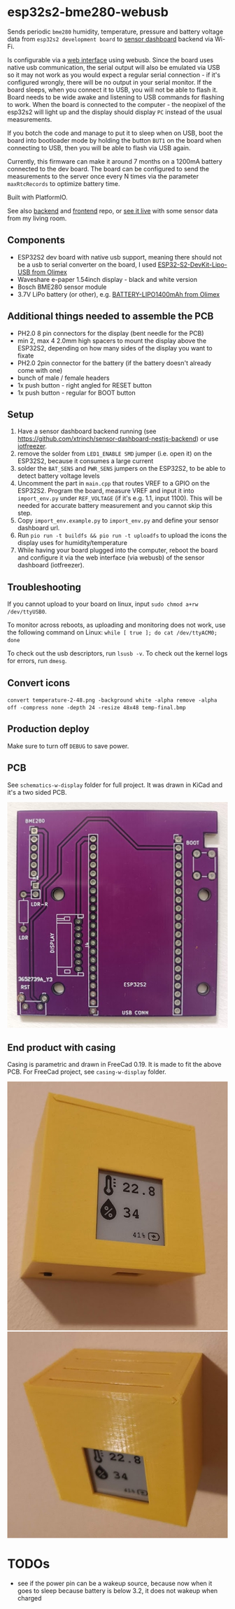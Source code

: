 # esp32s2-bme280-webusb

Sends periodic `bme280` humidity, temperature, pressure and battery voltage data from `esp32s2 development board` to [sensor dashboard](http://iotfreezer.com) backend via Wi-Fi. 

Is configurable via a [web interface](http://iotfreezer.com/) using webusb. Since the board uses native usb communication, the serial output will also be emulated via USB so it may not work as you would expect a regular serial connection - if it's configured wrongly, there will be no output in your serial monitor. If the board sleeps, when you connect it to USB, you will not be able to flash it. Board needs to be wide awake and listening to USB commands for flashing to work. When the board is connected to the computer - the neopixel of the esp32s2 will light up and the display should display `PC` instead of the usual measurements.

If you botch the code and manage to put it to sleep when on USB, boot the board into bootloader mode by holding the button `BUT1` on the board when connecting to USB, then you will be able to flash via USB again.

Currently, this firmware can make it around 7 months on a 1200mA battery connected to the dev board. The board can be configured to send the measurements to the server once every N times via the parameter `maxRtcRecords` to optimize battery time.

Built with PlatformIO.

See also [backend](https://github.com/xtrinch/sensor-dashboard-nestjs-backend) and [frontend](https://github.com/xtrinch/sensor-dashboard-react-frontend) repo, or [see it live](http://iotfreezer.com/) with some sensor data from my living room.


## Components
- ESP32S2 dev board with native usb support, meaning there should not be a usb to serial converter on the board, I used [ESP32-S2-DevKit-Lipo-USB from Olimex](https://www.olimex.com/Products/IoT/ESP32-S2/ESP32-S2-DevKit-Lipo-USB/open-source-hardware)
- Waveshare e-paper 1.54inch display - black and white version
- Bosch BME280 sensor module
- 3.7V LiPo battery (or other), e.g. [BATTERY-LIPO1400mAh from Olimex](https://www.olimex.com/Products/Power/BATTERY-LIPO1400mAh/)

## Additional things needed to assemble the PCB
- PH2.0 8 pin connectors for the display (bent needle for the PCB)
- min 2, max 4 2.0mm high spacers to mount the display above the ESP32S2, depending on how many sides of the display you want to fixate
- PH2.0 2pin connector for the battery (if the battery doesn't already come with one)
- bunch of male / female headers
- 1x push button - right angled for RESET button
- 1x push button - regular for BOOT button

## Setup

1. Have a sensor dashboard backend running (see https://github.com/xtrinch/sensor-dashboard-nestjs-backend) or use [iotfreezer](http://iotfreezer.com/).
2. remove the solder from `LED1_ENABLE SMD` jumper (i.e. open it) on the ESP32S2, because it consumes a large current 
3. solder the `BAT_SENS` and `PWR_SENS` jumpers on the ESP32S2, to be able to detect battery voltage levels
4. Uncomment the part in `main.cpp` that routes VREF to a GPIO on the ESP32S2. Program the board, measure VREF and input it into `import_env.py` under `REF_VOLTAGE` (if it's e.g. 1.1, input 1100). This will be needed for accurate battery measurement and you cannot skip this step.
5. Copy `import_env.example.py` to `import_env.py` and define your sensor dashboard url.
6. Run `pio run -t buildfs && pio run -t uploadfs` to upload the icons the display uses for humidity/temperature
7. While having your board plugged into the computer, reboot the board and configure it via the web interface (via webusb) of the sensor dashboard (iotfreezer).

## Troubleshooting

If you cannot upload to your board on linux, input `sudo chmod a+rw /dev/ttyUSB0`.

To monitor across reboots, as uploading and monitoring does not work, use the following command on Linux:
`while [ true ]; do cat /dev/ttyACM0; done`
 
To check out the usb descriptors, run `lsusb -v`. To check out the kernel logs for errors, run `dmesg`.
## Convert icons

 `convert temperature-2-48.png -background white -alpha remove -alpha off -compress none -depth 24 -resize 48x48 temp-final.bmp`


## Production deploy

Make sure to turn off `DEBUG` to save power.

## PCB

See `schematics-w-display` folder for full project. It was drawn in KiCad and it's a two sided PCB.

![Image of Yaktocat](https://github.com/xtrinch/esp32s2-bme280-webusb/blob/master/images/pcb.jpg)

## End product with casing

Casing is parametric and drawn in FreeCad 0.19. It is made to fit the above PCB. For FreeCad project, see `casing-w-display` folder.

![Image of Yaktocat](https://github.com/xtrinch/esp32s2-bme280-webusb/blob/master/images/casing1.jpg)
![Image of Yaktocat](https://github.com/xtrinch/esp32s2-bme280-webusb/blob/master/images/casing2.jpg)

# TODOs
- see if the power pin can be a wakeup source, because now when it goes to sleep because battery
  is below 3.2, it does not wakeup when charged
